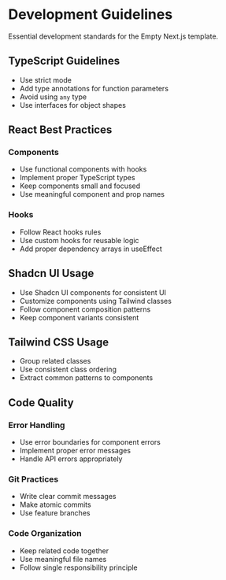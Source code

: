 # Development Guidelines

Essential development standards for the Empty Next.js template.

## TypeScript Guidelines

- Use strict mode
- Add type annotations for function parameters
- Avoid using `any` type
- Use interfaces for object shapes

## React Best Practices

### Components
- Use functional components with hooks
- Implement proper TypeScript types
- Keep components small and focused
- Use meaningful component and prop names

### Hooks
- Follow React hooks rules
- Use custom hooks for reusable logic
- Add proper dependency arrays in useEffect

## Shadcn UI Usage
- Use Shadcn UI components for consistent UI
- Customize components using Tailwind classes
- Follow component composition patterns
- Keep component variants consistent

## Tailwind CSS Usage

- Group related classes
- Use consistent class ordering
- Extract common patterns to components

## Code Quality

### Error Handling
- Use error boundaries for component errors
- Implement proper error messages
- Handle API errors appropriately

### Git Practices
- Write clear commit messages
- Make atomic commits
- Use feature branches

### Code Organization
- Keep related code together
- Use meaningful file names
- Follow single responsibility principle 